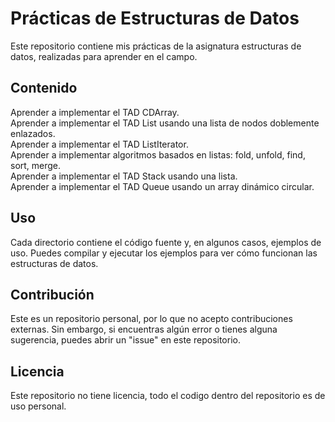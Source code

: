 # Prácticas de Estructuras de Datos

Este repositorio contiene mis prácticas de la asignatura estructuras de datos, realizadas para aprender en el campo.

## Contenido
Aprender a implementar el TAD CDArray.  
Aprender a implementar el TAD List usando una lista de nodos doblemente enlazados.  
Aprender a implementar el TAD ListIterator.  
Aprender a implementar algoritmos basados en listas: fold, unfold, find, sort, merge.  
Aprender a implementar el TAD Stack usando una lista.  
Aprender a implementar el TAD Queue usando un array dinámico circular.  
## Uso

Cada directorio contiene el código fuente y, en algunos casos, ejemplos de uso. Puedes compilar y ejecutar los ejemplos para ver cómo funcionan las estructuras de datos.

## Contribución

Este es un repositorio personal, por lo que no acepto contribuciones externas. Sin embargo, si encuentras algún error o tienes alguna sugerencia, puedes abrir un "issue" en este repositorio.

## Licencia

Este repositorio no tiene licencia, todo el codigo dentro del repositorio es de uso personal.


